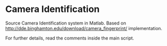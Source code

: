 # Camera Identification

Source Camera Identification system in Matlab. Based on http://dde.binghamton.edu/download/camera_fingerprint/ implementation.

For further details, read the comments inside the main script.
